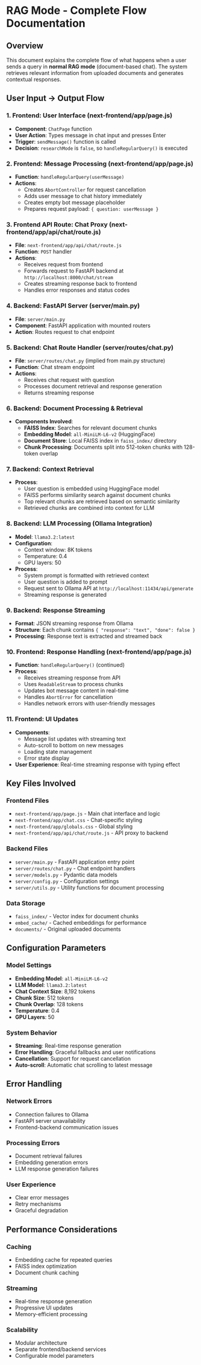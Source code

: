 # RAG Mode - Complete Flow Documentation

## Overview
This document explains the complete flow of what happens when a user sends a query in **normal RAG mode** (document-based chat). The system retrieves relevant information from uploaded documents and generates contextual responses.

## User Input → Output Flow

### 1. **Frontend: User Interface (next-frontend/app/page.js)**
- **Component**: `ChatPage` function
- **User Action**: Types message in chat input and presses Enter
- **Trigger**: `sendMessage()` function is called
- **Decision**: `researchMode` is `false`, so `handleRegularQuery()` is executed

### 2. **Frontend: Message Processing (next-frontend/app/page.js)**
- **Function**: `handleRegularQuery(userMessage)`
- **Actions**:
  - Creates `AbortController` for request cancellation
  - Adds user message to chat history immediately
  - Creates empty bot message placeholder
  - Prepares request payload: `{ question: userMessage }`

### 3. **Frontend API Route: Chat Proxy (next-frontend/app/api/chat/route.js)**
- **File**: `next-frontend/app/api/chat/route.js`
- **Function**: `POST` handler
- **Actions**:
  - Receives request from frontend
  - Forwards request to FastAPI backend at `http://localhost:8000/chat/stream`
  - Creates streaming response back to frontend
  - Handles error responses and status codes

### 4. **Backend: FastAPI Server (server/main.py)**
- **File**: `server/main.py`
- **Component**: FastAPI application with mounted routers
- **Action**: Routes request to chat endpoint

### 5. **Backend: Chat Route Handler (server/routes/chat.py)**
- **File**: `server/routes/chat.py` (implied from main.py structure)
- **Function**: Chat stream endpoint
- **Actions**:
  - Receives chat request with question
  - Processes document retrieval and response generation
  - Returns streaming response

### 6. **Backend: Document Processing & Retrieval**
- **Components Involved**:
  - **FAISS Index**: Searches for relevant document chunks
  - **Embedding Model**: `all-MiniLM-L6-v2` (HuggingFace)
  - **Document Store**: Local FAISS index in `faiss_index/` directory
  - **Chunk Processing**: Documents split into 512-token chunks with 128-token overlap

### 7. **Backend: Context Retrieval**
- **Process**:
  - User question is embedded using HuggingFace model
  - FAISS performs similarity search against document chunks
  - Top relevant chunks are retrieved based on semantic similarity
  - Retrieved chunks are combined into context for LLM

### 8. **Backend: LLM Processing (Ollama Integration)**
- **Model**: `llama3.2:latest`
- **Configuration**:
  - Context window: 8K tokens
  - Temperature: 0.4
  - GPU layers: 50
- **Process**:
  - System prompt is formatted with retrieved context
  - User question is added to prompt
  - Request sent to Ollama API at `http://localhost:11434/api/generate`
  - Streaming response is generated

### 9. **Backend: Response Streaming**
- **Format**: JSON streaming response from Ollama
- **Structure**: Each chunk contains `{ "response": "text", "done": false }`
- **Processing**: Response text is extracted and streamed back

### 10. **Frontend: Response Handling (next-frontend/app/page.js)**
- **Function**: `handleRegularQuery()` (continued)
- **Process**:
  - Receives streaming response from API
  - Uses `ReadableStream` to process chunks
  - Updates bot message content in real-time
  - Handles `AbortError` for cancellation
  - Handles network errors with user-friendly messages

### 11. **Frontend: UI Updates**
- **Components**:
  - Message list updates with streaming text
  - Auto-scroll to bottom on new messages
  - Loading state management
  - Error state display
- **User Experience**: Real-time streaming response with typing effect

## Key Files Involved

### Frontend Files
- `next-frontend/app/page.js` - Main chat interface and logic
- `next-frontend/app/chat.css` - Chat-specific styling
- `next-frontend/app/globals.css` - Global styling
- `next-frontend/app/api/chat/route.js` - API proxy to backend

### Backend Files
- `server/main.py` - FastAPI application entry point
- `server/routes/chat.py` - Chat endpoint handlers
- `server/models.py` - Pydantic data models
- `server/config.py` - Configuration settings
- `server/utils.py` - Utility functions for document processing

### Data Storage
- `faiss_index/` - Vector index for document chunks
- `embed_cache/` - Cached embeddings for performance
- `documents/` - Original uploaded documents

## Configuration Parameters

### Model Settings
- **Embedding Model**: `all-MiniLM-L6-v2`
- **LLM Model**: `llama3.2:latest`
- **Chat Context Size**: 8,192 tokens
- **Chunk Size**: 512 tokens
- **Chunk Overlap**: 128 tokens
- **Temperature**: 0.4
- **GPU Layers**: 50

### System Behavior
- **Streaming**: Real-time response generation
- **Error Handling**: Graceful fallbacks and user notifications
- **Cancellation**: Support for request cancellation
- **Auto-scroll**: Automatic chat scrolling to latest message

## Error Handling

### Network Errors
- Connection failures to Ollama
- FastAPI server unavailability
- Frontend-backend communication issues

### Processing Errors
- Document retrieval failures
- Embedding generation errors
- LLM response generation failures

### User Experience
- Clear error messages
- Retry mechanisms
- Graceful degradation

## Performance Considerations

### Caching
- Embedding cache for repeated queries
- FAISS index optimization
- Document chunk caching

### Streaming
- Real-time response generation
- Progressive UI updates
- Memory-efficient processing

### Scalability
- Modular architecture
- Separate frontend/backend services
- Configurable model parameters 